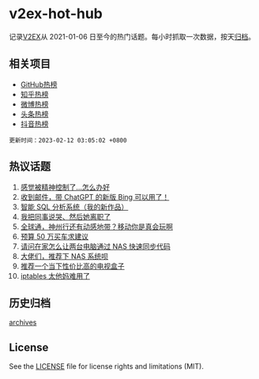 # v2ex-hot-hub

 记录[V2EX](https://www.v2ex.com/)从 2021-01-06 日至今的热门话题。每小时抓取一次数据，按天[归档](archives)。
 
 ## 相关项目

- [GitHub热榜](https://github.com/lonnyzhang423/github-hot-hub)
- [知乎热榜](https://github.com/lonnyzhang423/zhihu-hot-hub)
- [微博热榜](https://github.com/lonnyzhang423/weibo-hot-hub)
- [头条热榜](https://github.com/lonnyzhang423/toutiao-hot-hub)
- [抖音热榜](https://github.com/lonnyzhang423/douyin-hot-hub)


 `更新时间：2023-02-12 03:05:02 +0800`

## 热议话题

1. [感觉被精神控制了…怎么办好](https://www.v2ex.com/t/915252)
1. [收到邮件，带 ChatGPT 的新版 Bing 可以用了！](https://www.v2ex.com/t/915087)
1. [智能 SQL 分析系统（我的新作品）](https://www.v2ex.com/t/915090)
1. [我把同事说哭、然后她离职了](https://www.v2ex.com/t/915209)
1. [全球通，神州行还有动感地带？移动你是真会玩啊](https://www.v2ex.com/t/915085)
1. [预算 50 万买车求建议](https://www.v2ex.com/t/915160)
1. [请问在家怎么让两台电脑通过 NAS 快速同步代码](https://www.v2ex.com/t/915142)
1. [大佬们，推荐下 NAS 系统呗](https://www.v2ex.com/t/915115)
1. [推荐一个当下性价比高的电视盒子](https://www.v2ex.com/t/915108)
1. [iptables 太他妈难用了](https://www.v2ex.com/t/915216)

## 历史归档

[archives](archives)

## License

See the [LICENSE](LICENSE) file for license rights and limitations (MIT).
